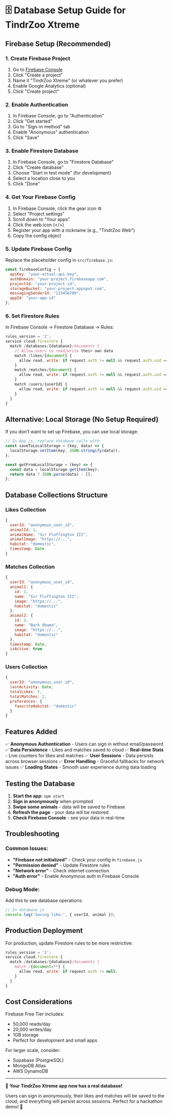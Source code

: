 # 🗄️ Database Setup Guide for TindrZoo Xtreme

## Firebase Setup (Recommended)

### 1. Create Firebase Project
1. Go to [Firebase Console](https://console.firebase.google.com/)
2. Click "Create a project"
3. Name it "TindrZoo Xtreme" (or whatever you prefer)
4. Enable Google Analytics (optional)
5. Click "Create project"

### 2. Enable Authentication
1. In Firebase Console, go to "Authentication"
2. Click "Get started"
3. Go to "Sign-in method" tab
4. Enable "Anonymous" authentication
5. Click "Save"

### 3. Enable Firestore Database
1. In Firebase Console, go to "Firestore Database"
2. Click "Create database"
3. Choose "Start in test mode" (for development)
4. Select a location close to you
5. Click "Done"

### 4. Get Your Firebase Config
1. In Firebase Console, click the gear icon ⚙️
2. Select "Project settings"
3. Scroll down to "Your apps"
4. Click the web icon (</>)
5. Register your app with a nickname (e.g., "TindrZoo Web")
6. Copy the config object

### 5. Update Firebase Config
Replace the placeholder config in `src/firebase.js`:

```javascript
const firebaseConfig = {
  apiKey: "your-actual-api-key",
  authDomain: "your-project.firebaseapp.com",
  projectId: "your-project-id",
  storageBucket: "your-project.appspot.com",
  messagingSenderId: "123456789",
  appId: "your-app-id"
};
```

### 6. Set Firestore Rules
In Firebase Console → Firestore Database → Rules:

```javascript
rules_version = '2';
service cloud.firestore {
  match /databases/{database}/documents {
    // Allow users to read/write their own data
    match /likes/{document} {
      allow read, write: if request.auth != null && request.auth.uid == resource.data.userId;
    }
    match /matches/{document} {
      allow read, write: if request.auth != null && request.auth.uid == resource.data.userId;
    }
    match /users/{userId} {
      allow read, write: if request.auth != null && request.auth.uid == userId;
    }
  }
}
```

## Alternative: Local Storage (No Setup Required)

If you don't want to set up Firebase, you can use local storage:

```javascript
// In App.js, replace database calls with:
const saveToLocalStorage = (key, data) => {
  localStorage.setItem(key, JSON.stringify(data));
};

const getFromLocalStorage = (key) => {
  const data = localStorage.getItem(key);
  return data ? JSON.parse(data) : [];
};
```

## Database Collections Structure

### Likes Collection
```javascript
{
  userId: "anonymous_user_id",
  animalId: 1,
  animalName: "Sir Fluffington III",
  animalImage: "https://...",
  habitat: "domestic",
  timestamp: Date
}
```

### Matches Collection
```javascript
{
  userId: "anonymous_user_id",
  animal1: {
    id: 1,
    name: "Sir Fluffington III",
    image: "https://...",
    habitat: "domestic"
  },
  animal2: {
    id: 2,
    name: "Bark Obama",
    image: "https://...",
    habitat: "domestic"
  },
  timestamp: Date,
  isActive: true
}
```

### Users Collection
```javascript
{
  userId: "anonymous_user_id",
  lastActivity: Date,
  totalLikes: 5,
  totalMatches: 2,
  preferences: {
    favoriteHabitat: "domestic"
  }
}
```

## Features Added

✅ **Anonymous Authentication** - Users can sign in without email/password
✅ **Data Persistence** - Likes and matches saved to cloud
✅ **Real-time Stats** - Live counters for likes and matches
✅ **User Sessions** - Data persists across browser sessions
✅ **Error Handling** - Graceful fallbacks for network issues
✅ **Loading States** - Smooth user experience during data loading

## Testing the Database

1. **Start the app**: `npm start`
2. **Sign in anonymously** when prompted
3. **Swipe some animals** - data will be saved to Firebase
4. **Refresh the page** - your data will be restored
5. **Check Firebase Console** - see your data in real-time

## Troubleshooting

### Common Issues:
- **"Firebase not initialized"** - Check your config in `firebase.js`
- **"Permission denied"** - Update Firestore rules
- **"Network error"** - Check internet connection
- **"Auth error"** - Enable Anonymous auth in Firebase Console

### Debug Mode:
Add this to see database operations:
```javascript
// In database.js
console.log('Saving like:', { userId, animal });
```

## Production Deployment

For production, update Firestore rules to be more restrictive:

```javascript
rules_version = '2';
service cloud.firestore {
  match /databases/{database}/documents {
    match /{document=**} {
      allow read, write: if request.auth != null;
    }
  }
}
```

## Cost Considerations

Firebase Free Tier includes:
- 50,000 reads/day
- 20,000 writes/day
- 1GB storage
- Perfect for development and small apps

For larger scale, consider:
- Supabase (PostgreSQL)
- MongoDB Atlas
- AWS DynamoDB

---

🎉 **Your TindrZoo Xtreme app now has a real database!** 

Users can sign in anonymously, their likes and matches will be saved to the cloud, and everything will persist across sessions. Perfect for a hackathon demo! 🚀


